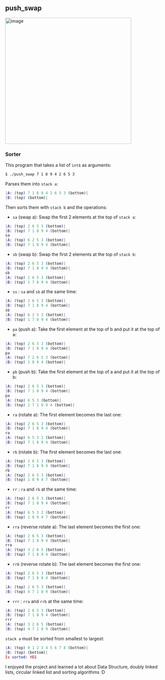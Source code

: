 ## push_swap

<img width="403" alt="image" src="https://user-images.githubusercontent.com/81334995/179250784-b24718ed-c5d9-4784-b9c3-b97f82d3ac73.png">

### Sorter

This program that takes a list of `int`s as arguments:

```bash
$ ./push_swap 7 1 8 9 4 2 6 5 3
```

Parses them into `stack a`:

```elixir
|A: (top) 7 1 8 9 4 2 6 5 3 (bottom)|
|B: (top) (bottom)|
```

Then sorts them with `stack b` and the operations:

- `sa` (swap a): Swap the first 2 elements at the top of `stack a`:

```elixir
|A: (top) 2 6 5 3 (bottom)|
|B: (top) 7 1 8 9 4 (bottom)|
sa
|A: (top) 6 2 5 3 (bottom)|
|B: (top) 7 1 8 9 4 (bottom)|
```

- `sb` (swap b): Swap the first 2 elements at the top of `stack b`:

```elixir
|A: (top) 2 6 5 3 (bottom)|
|B: (top) 7 1 8 9 4 (bottom)|
sb
|A: (top) 2 6 5 3 (bottom)|
|B: (top) 1 7 8 9 4 (bottom)|
```

- `ss` : `sa` and `sb` at the same time:

```elixir
|A: (top) 2 6 5 3 (bottom)|
|B: (top) 7 1 8 9 4 (bottom)|
sb
|A: (top) 6 2 5 3 (bottom)|
|B: (top) 1 7 8 9 4 (bottom)|
```

- `pa` (push a): Take the first element at the top of b and put it at the top of a:

```elixir
|A: (top) 2 6 5 3 (bottom)|
|B: (top) 7 1 8 9 4 (bottom)|
pa
|A: (top) 7 2 6 5 3 (bottom)|
|B: (top) 1 8 9 4 (bottom)|
```

- `pb` (push b): Take the first element at the top of a and put it at the top of b:

```elixir
|A: (top) 2 6 5 3 (bottom)|
|B: (top) 7 1 8 9 4 (bottom)|
pa
|A: (top) 6 5 3 (bottom)|
|B: (top) 2 7 1 8 9 4 (bottom)|
```

- `ra` (rotate a): The first element becomes the last one:

```elixir
|A: (top) 2 6 5 3 (bottom)|
|B: (top) 7 1 8 9 4 (bottom)|
ra
|A: (top) 6 5 3 2 (bottom)|
|B: (top) 7 1 8 9 4 (bottom)|
```

- `rb` (rotate b): The first element becomes the last one:

```elixir
|A: (top) 2 6 5 3 (bottom)|
|B: (top) 7 1 8 9 4 (bottom)|
rb
|A: (top) 2 6 5 3 (bottom)|
|B: (top) 1 8 9 4 7 (bottom)|
```

- `rr` : `ra` and `rb` at the same time:

```elixir
|A: (top) 2 6 5 3 (bottom)|
|B: (top) 7 1 8 9 4 (bottom)|
rr
|A: (top) 6 5 3 2 (bottom)|
|B: (top) 1 8 9 4 7 (bottom)|
```

- `rra` (reverse rotate a): The last element becomes the first one:

```elixir
|A: (top) 2 6 5 3 (bottom)|
|B: (top) 7 1 8 9 4 (bottom)|
rra
|A: (top) 3 2 6 5 (bottom)|
|B: (top) 7 1 8 9 4 (bottom)|
```

- `rrb` (reverse rotate b): The last element becomes the first one:

```elixir
|A: (top) 2 6 5 3 (bottom)|
|B: (top) 7 1 8 9 4 (bottom)|

|A: (top) 2 6 5 3 (bottom)|
|B: (top) 4 7 1 8 9 (bottom)|
```

- `rrr` : `rra` and `rrb` at the same time:

```elixir
|A: (top) 2 6 5 3 (bottom)|
|B: (top) 7 1 8 9 4 (bottom)|
rrr
|A: (top) 3 2 6 5 (bottom)|
|B: (top) 4 7 1 8 9 (bottom)|
```

`stack a` must be sorted from smallest to largest:

```elixir
|A: (top) 0 1 2 3 4 5 6 7 8 (bottom)|
|B: (top) (bottom)|
Is sorted: YES
```
I enjoyed the project and learned a lot about Data Structure, doubly linked lists, circular linked list and sorting algorithms :D

